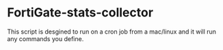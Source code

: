 # FortiGate-stats-collector
This script is desgined to run on a cron job from a mac/linux and it will run any commands you define.
